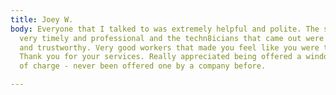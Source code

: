 ```yaml
---
title: Joey W.
body: Everyone that I talked to was extremely helpful and polite. The service was
  very timely and professional and the techn8icians that came out were very profession
  and trustworthy. Very good workers that made you feel like you were the only client.
  Thank you for your services. Really appreciated being offered a window unit free
  of charge - never been offered one by a company before.

---
```

